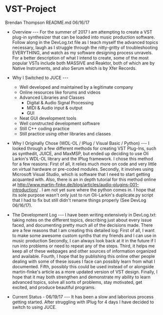 # VST-Project

Brendan Thompson
README.md
06/16/17

- Overview ---
	For the summer of 2017 I am attempting to create a VST plug-in synthesizer 
	that can be loaded into music production software. 
	Follow along in the DevLog.txt file as I teach myself the advanced topics necessary, 
	laugh as I struggle through the nitty-gritty of troubleshooting EVERYTHING, 
	and watch as my software designing process unravels. 
	For a better description of what I intend to create, some of the most popular 
	VSTs include both MASSIVE and Reaktor, both of which are by Native Instruments, 
	and also Serum which is by Xfer Records.


- Why I Switched to JUCE ---
	- Well developed and maintained by a legitimate company
	- Online resources like forums and videos
	- Advanced Libraries and Classes
		- Digital & Audio Signal Processing
		- MIDI & Audio input & output
		- GUI
	- Neat GUI development tools
	- Well constructed development software
	- Still C++ coding practice
	- Still practice using other libraries and classes

- Why I Originally Chose (WDL-OL / IPlug / Visual Basic / Python) ---
	I looked through a few different methods for creating VST Plug-Ins, 
	such as synthedit, JUICE, and MaxMSP, but ended up deciding to use Oli Larkin's 
	WDL-OL library and the IPlug framework. I chose this method for a few reasons:
		First of all, it relies much more on code and very little on virtual hardware or pre-coded modules. 
		Secondly, it involves using Microsoft Visual Studio, which is software that I need to start getting acquanted with. 
		Also, there is an in depth tutorial for this method online at http://www.martin-finke.de/blog/articles/audio-plugins-001-introduction/ . I am not yet sure where the python comes in. I hope that its sole purpose wasn't only just to run Oli-Larkin's duplicate.py script that I had to fix but still didn't rename things properly (See DevLog 06/16/17).
	
- The Development Log ---
	I have been writing extensively in DevLog.txt: taking notes on the different topics, 
	describing just about every issue faced, and documenting pretty much all of the decisions made.
	There are a few reasons that I am creating this detailed log:
		First of all, I want to make some awesome custom synths that my friends and I can use in music production
		Secondly, I can always look back at it in the future if I run into problems or need to repeat any of the steps. 
		Third, it helps me keep all of these webpages and other sources of information organized and available. 
		Fourth, I hope that by publishing this online other people dealing with some of these issues I face can possibly learn from what I documented. 
		Fifth, possibly this could be used instead of or alongside martin-finke's article as a more updated version of VST design. 
		Finally, I hope that it may both strengthen and demonstrate my ability to learn advanced topics, solve all sorts of problems, stay motivated, get excited, and produce beautiful programs.

- Current Status - 06/19/17 ---
	It has been a slow and laborious process getting started. 
	After struggling with IPlug for 4 days I have decided to switch to using JUCE.